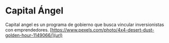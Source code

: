 # Capital Ángel
Capital angel es un programa de gobierno que busca vincular inversionistas con emprendedores. 
[https://www.pexels.com/photo/4x4-desert-dust-golden-hour-1149066/](url)

